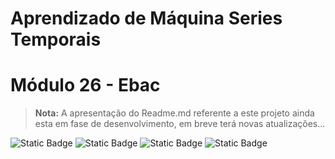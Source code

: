 <h1>Aprendizado de Máquina Series Temporais</h1>
<h1> Módulo 26 - Ebac</h1>

> **Nota:**
> A apresentação do Readme.md referente a este projeto ainda esta em fase de desenvolvimento, em breve terá novas atualizações...

![Static Badge](https://img.shields.io/badge/Library-Seaborn-blue) ![Static Badge](https://img.shields.io/badge/-pandas-05122A?style=flat&logo=pandas) ![Static Badge](https://img.shields.io/badge/Numpy-777BB4?style=for-the-badge&logo=numpy&logoColor=white) ![Static Badge](https://img.shields.io/badge/python-3670A0?style=for-the-badge&logo=python&logoColor=ffdd54)
